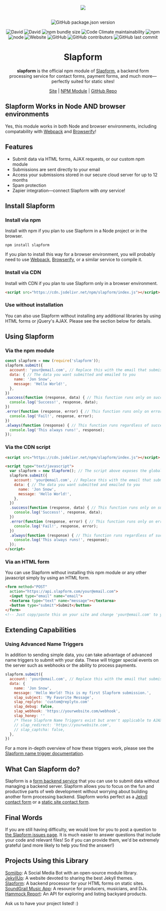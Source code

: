 <div align="center">
  <a href="https://cdn.itwcreativeworks.com/assets/slapform/images/logo/slapform-brandmark-blue-x.svg">
    <img src="https://cdn.itwcreativeworks.com/assets/slapform/images/logo/slapform-brandmark-blue-x.svg">
  </a>
  <br>
  <br>

![GitHub package.json version](https://img.shields.io/github/package-json/v/slapform/slapform.svg)

![David](https://img.shields.io/david/slapform/slapform.svg)
![David](https://img.shields.io/david/dev/slapform/slapform.svg) <!-- ![GitHub code size in bytes](https://img.shields.io/github/languages/code-size/slapform/slapform.svg) -->
![npm bundle size](https://img.shields.io/bundlephobia/min/slapform.svg)
![Code Climate maintainability](https://img.shields.io/codeclimate/maintainability-percentage/slapform/slapform.svg)
![npm](https://img.shields.io/npm/dm/slapform.svg) <!-- [![NPM total downloads](https://img.shields.io/npm/dt/slapform.svg?style=flat)](https://npmjs.org/package/slapform) -->
![node](https://img.shields.io/node/v/slapform.svg)
![Website](https://img.shields.io/website/https/itwcreativeworks.com.svg)
![GitHub](https://img.shields.io/github/license/slapform/slapform.svg)
![GitHub contributors](https://img.shields.io/github/contributors/slapform/slapform.svg)
![GitHub last commit](https://img.shields.io/github/last-commit/slapform/slapform.svg)

# Slapform
**slapform** is the official npm module of [Slapform](https://slapform.com), a backend form processing service for contact forms, payment forms, and much more—perfectly suited for static sites!

[Site](https://slapform.com) | [NPM Module](https://www.npmjs.com/package/slapform) | [GitHub Repo](https://github.com/slapform/slapform)

</div>

## Slapform Works in Node AND browser environments
Yes, this module works in both Node and browser environments, including compatability with [Webpack](https://www.npmjs.com/package/webpack) and [Browserify](https://www.npmjs.com/package/browserify)!

## Features
* Submit data via HTML forms, AJAX requests, or our custom npm module
* Submissions are sent directly to your email
* Access your submissions stored in our secure cloud server for up to 12 months
* Spam protection
* Zapier integration—connect Slapform with *any* service!

## Install Slapform
### Install via npm
Install with npm if you plan to use Slapform in a Node project or in the browser.
```shell
npm install slapform
```
If you plan to install this way for a browser environment, you will probably need to use [Webpack](https://www.npmjs.com/package/webpack), [Browserify](https://www.npmjs.com/package/browserify), or a similar service to compile it.

### Install via CDN
Install with CDN if you plan to use Slapform only in a browser environment.
```html
<script src="https://cdn.jsdelivr.net/npm/slapform/index.js"></script>
```

### Use without installation
You can also use Slapform without installing any additional libraries by using HTML forms or jQuery's AJAX. Please see the section below for details.

## Using Slapform
### Via the npm module
```js
const slapform = new (require('slapform'));
slapform.submit({
  account: 'your@email.com', // Replace this with the email that submissions should be sent to
  data: { // The data you want submitted and emailed to you
    name: 'Jon Snow',
    message: 'Hello World!',
  },
})
.success(function (response, data) { // This function runs only on success
  console.log('Success!', response, data);
})
.error(function (response, error) { // This function runs only on error
  console.log('Fail!', response, error);
})
.always(function (response) { // This function runs regardless of success or error
  console.log('This always runs!', response);
});
```

### Via the CDN script
```html
<script src="https://cdn.jsdelivr.net/npm/slapform/index.js"></script>

<script type="text/javascript">
  var slapform = new Slapform(); // The script above exposes the global variable 'Slapform'
  slapform.submit({
    account: 'your@email.com', // Replace this with the email that submissions should be sent to
    data: { // The data you want submitted and emailed to you
      name: 'Jon Snow',
      message: 'Hello World!',
    },
  })
  .success(function (response, data) { // This function runs only on success
    console.log('Success!', response, data);
  })
  .error(function (response, error) { // This function runs only on error
    console.log('Fail!', response, error);
  })
  .always(function (response) { // This function runs regardless of success or error
    console.log('This always runs!', response);
  });  
</script>
```

### Via an HTML form
You can use Slapform without installing this npm module or any other javascript simply by using an HTML form.
```html
<form method="POST"
  action="https://api.slapform.com/your@email.com">
  <input type="email" name="email">
  <textarea type="text" name="message"></textarea>
  <button type="submit">Submit</button>
</form>
<!-- Just copy/paste this on your site and change 'your@email.com' to your email! -->
```

## Extending Capabilities

### Using Advanced Name Triggers
In addition to sending simple data, you can take advantage of advanced name triggers to submit with your data. These will trigger special events on the server such as webhooks or the ability to process payments.
```js
slapform.submit({
  account: 'your@email.com', // Replace this with the email that submissions should be sent to
  data: {
    name: 'Jon Snow',
    message: 'Hello World! This is my first Slapform submission.',
    slap_subject: 'My Favorite Message',
    slap_replyto: 'custom@replyto.com'
    slap_debug: false,
    slap_webhook: 'https://yourwebsite.com/webhook',
    slap_honey: ''
    /* These Slapform Name Triggers exist but aren't applicable to AJAX submissions */
    // slap_redirect: 'https://yourwebsite.com',
    // slap_captcha: false,
  },
})
```

For a more in-depth overview of how these triggers work, please see the [Slapform name trigger documentation](https://slapform.com/docs/name-triggers/).

## What Can Slapform do?
Slapform is a [form backend service](https://slapform.com) that you can use to submit data without managing a backend server. Slapform allows you to focus on the fun and productive parts of web development without worrying about building another form processing backend. Slapform works perfect as a [Jekyll contact form](hhttps://slapform.com/docs/make-a-jekyll-contact-form/) or a [static site contact form](https://slapform.com/).

## Final Words
If you are still having difficulty, we would love for you to post
a question to [the Slapform issues page](https://github.com/slapform/slapform/issues). It is much easier to answer questions that include your code and relevant files! So if you can provide them, we'd be extremely grateful (and more likely to help you find the answer!)

## Projects Using this Library
[Somiibo](https://somiibo.com/): A Social Media Bot with an open-source module library. <br>
[JekyllUp](https://jekyllup.com/): A website devoted to sharing the best Jekyll themes. <br>
[Slapform](https://slapform.com/): A backend processor for your HTML forms on static sites. <br>
[SoundGrail Music App](https://app.soundgrail.com/): A resource for producers, musicians, and DJs. <br>
[Hammock Report](https://hammockreport.com/): An API for exploring and listing backyard products. <br>

Ask us to have your project listed! :)
